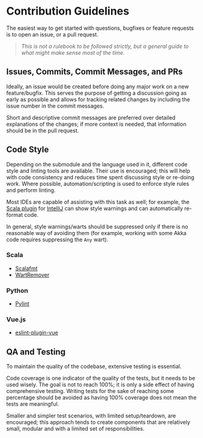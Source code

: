 # Contribution Guidelines

The easiest way to get started with questions, bugfixes or feature requests is to open an issue, or a pull request.

> *This is not a rulebook to be followed strictly, but a general guide to what might make sense most of the time.*

## Issues, Commits, Commit Messages, and PRs

Ideally, an issue would be created before doing any major work on a new feature/bugfix. This serves the purpose of getting
a discussion going as early as possible and allows for tracking related changes by including the issue number in the commit
messages.

Short and descriptive commit messages are preferred over detailed explanations of the changes; if more context is needed,
that information should be in the pull request.

## Code Style

Depending on the submodule and the language used in it, different code style and linting tools are available. Their use
is encouraged; this will help with code consistency and reduces time spent discussing style or re-doing work. Where possible,
automation/scripting is used to enforce style rules and perform linting.

Most IDEs are capable of assisting with this task as well; for example, the [Scala plugin](https://plugins.jetbrains.com/plugin/1347-scala)
for [IntelliJ](https://www.jetbrains.com/idea/) can show style warnings and can automatically re-format code.

In general, style warnings/warts should be suppressed only if there is no reasonable way of avoiding them (for example,
working with some Akka code requires suppressing the `Any` wart).

### Scala

* [Scalafmt](https://scalameta.org/scalafmt/)
* [WartRemover](https://www.wartremover.org/)

### Python

* [Pylint](https://pypi.org/project/pylint/)

### Vue.js

* [eslint-plugin-vue](https://eslint.vuejs.org/user-guide/)

## QA and Testing

To maintain the quality of the codebase, extensive testing is essential.

Code coverage is one indicator of the quality of the tests, but it needs to be used wisely. The goal is not to reach
100%; it is only a side effect of having comprehensive testing. Writing tests for the sake of reaching some percentage
should be avoided as having 100% coverage does not mean the tests are meaningful.

Smaller and simpler test scenarios, with limited setup/teardown, are encouraged; this approach tends to create components
that are relatively small, modular and with a limited set of responsibilities.
